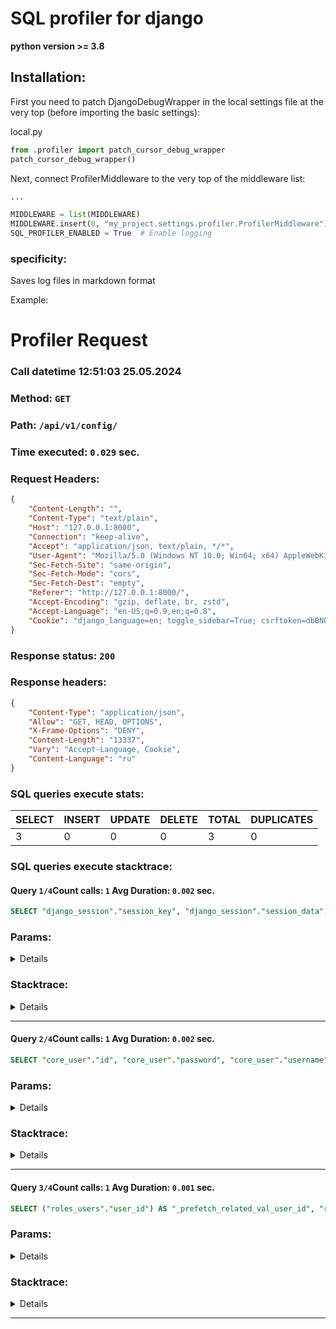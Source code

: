 # SQL profiler for django

__python version >= 3.8__

## Installation:
First you need to patch DjangoDebugWrapper
in the local settings file at the very top (before importing the basic settings):

local.py
```python
from .profiler import patch_cursor_debug_wrapper
patch_cursor_debug_wrapper()

```
Next, connect ProfilerMiddleware to the very top of the middleware list:
```python
...

MIDDLEWARE = list(MIDDLEWARE)
MIDDLEWARE.insert(0, "my_project.settings.profiler.ProfilerMiddleware")
SQL_PROFILER_ENABLED = True  # Enable logging

```


### specificity:
Saves log files in markdown format

Example:

# Profiler Request

### Call datetime 12:51:03 25.05.2024

### Method: `GET`

### Path: `/api/v1/config/`

### Time executed: `0.029` sec.

### Request Headers: 

```json
{
    "Content-Length": "",
    "Content-Type": "text/plain",
    "Host": "127.0.0.1:8000",
    "Connection": "keep-alive",
    "Accept": "application/json, text/plain, */*",
    "User-Agent": "Mozilla/5.0 (Windows NT 10.0; Win64; x64) AppleWebKit/537.36 (KHTML, like Gecko) Chrome/125.0.0.0 Safari/537.36",7
    "Sec-Fetch-Site": "same-origin",
    "Sec-Fetch-Mode": "cors",
    "Sec-Fetch-Dest": "empty",
    "Referer": "http://127.0.0.1:8000/",
    "Accept-Encoding": "gzip, deflate, br, zstd",
    "Accept-Language": "en-US;q=0.9,en;q=0.8",
    "Cookie": "django_language=en; toggle_sidebar=True; csrftoken=dbBNOQJGAc0hqG3H3HJdrBLG4IKmX2qQSagD3P3DyO523t9pFYqB1njumgCWfDyh; sessionid=nskd7n8ni0rmtptp2ro1yj8mwn13m301"
}
```

### Response status: `200`

### Response headers: 

```json
{
    "Content-Type": "application/json",
    "Allow": "GET, HEAD, OPTIONS",
    "X-Frame-Options": "DENY",
    "Content-Length": "13337",
    "Vary": "Accept-Language, Cookie",
    "Content-Language": "ru"
}
```

### SQL queries execute stats:

| SELECT | INSERT | UPDATE | DELETE | TOTAL | DUPLICATES |
|--------|--------|--------|--------|-------|------------|
| 3      | 0      | 0      | 0      | 3     | 0          |

### SQL queries execute stacktrace:

#### Query `1/4`Count calls: `1` Avg Duration: `0.002` sec.

```sql
SELECT "django_session"."session_key", "django_session"."session_data", "django_session"."expire_date" FROM "django_session" WHERE ("django_session"."expire_date" > %s AND "django_session"."session_key" = %s) LIMIT 21
```

### Params:

<details>

```json
[
    "2024-05-25T12:51:03.433",
    "nskd7n8ni0rmtptp2ro1yj8mwn13m301"
]
```

</details>

### Stacktrace:

<details>

### call count: `1`

<details>

```python
/my_project/core/middleware.py:291 process_request
/my_project/core/middleware.py:284 can
```

</details>

</details>

---

#### Query `2/4`Count calls: `1` Avg Duration: `0.002` sec.

```sql
SELECT "core_user"."id", "core_user"."password", "core_user"."username", "core_user"."first_name", "core_user"."last_name", "core_user"."middle_name", "core_user"."email", "core_user"."email_confirmed", "core_user"."is_staff", "core_user"."is_active", "core_user"."date_joined", "core_user"."updated_at", "core_user"."verified", "core_user"."time_zone_id", "core_user"."blitz_id", "core_user"."lft", "core_user"."rght", "core_user"."tree_id", "core_user"."level", "core_timezone"."id", "core_timezone"."timezone_code", "core_timezone"."timezone_rule", "core_timezone"."timezone_summertime", "core_timezone"."timezone_shift" FROM "core_user" LEFT OUTER JOIN "core_timezone" ON ("core_user"."time_zone_id" = "core_timezone"."id") WHERE "core_user"."id" = %s LIMIT 21
```

### Params:

<details>

```json
[
    383
]
```

</details>

### Stacktrace:

<details>

### call count: `1`

<details>

```python
/my_project/core/middleware.py:291 process_request
/my_project/core/middleware.py:284 can
```

</details>

</details>

---

#### Query `3/4`Count calls: `1` Avg Duration: `0.001` sec.

```sql
SELECT ("roles_users"."user_id") AS "_prefetch_related_val_user_id", "roles"."id", "roles"."name", "roles"."code", "roles"."all_groups", "roles"."all_companies", "roles"."parent_id", "roles"."managed_by_external" FROM "roles" INNER JOIN "roles_users" ON ("roles"."id" = "roles_users"."rolesrm_id") WHERE "roles_users"."user_id" IN (%s)
```

### Params:

<details>

```json
[
    383
]
```

</details>

### Stacktrace:

<details>

### call count: `1`

<details>

```python
/my_project/core/middleware.py:291 process_request
/my_project/core/middleware.py:284 can
```

</details>

</details>

---
